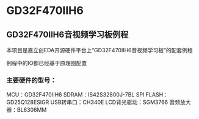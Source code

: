 # GD32F470IIH6
## GD32F470IIH6音视频学习板例程
本项目是嘉立创EDA开源硬件平台上“GD32F470IIH6音视频学习板”的配套例程

例程中的IO都已经基于原理图配置

### 主要硬件的型号：
MCU：GD32F470IIH6
SDRAM：IS42S32800J-7BL
SPI FLASH：GD25Q128ESIGR
USB转串口：CH340E
LCD背光驱动：SGM3766
音频放大器：BL6306MM
